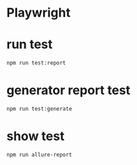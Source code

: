 # Playwright

# run test

    npm run test:report

# generator report test

    npm run test:generate

# show test

    npm run allure-report
